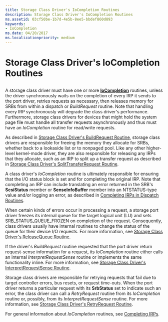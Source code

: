 ```yaml
---
title: Storage Class Driver's IoCompletion Routines
description: Storage Class Driver's IoCompletion Routines
ms.assetid: 03cf50be-1b7d-4e5b-8ee5-bbdef860d893
keywords:
- IoCompletion
ms.date: 04/20/2017
ms.localizationpriority: medium
---
```


# Storage Class Driver's IoCompletion Routines


## <span id="ddk_storage_class_drivers_iocompletion_routines_kg"></span><span id="DDK_STORAGE_CLASS_DRIVERS_IOCOMPLETION_ROUTINES_KG"></span>


A storage class driver must have one or more [**IoCompletion**](https://docs.microsoft.com/windows-hardware/drivers/ddi/content/wdm/nc-wdm-io_completion_routine) routines, unless the driver synchronously waits on the completion of every IRP it sends to the port driver, retries requests as necessary, then releases memory for SRBs from within a dispatch or *BuildRequest* routine. Note that handling every IRP synchronously will degrade the class driver's performance. Furthermore, storage class drivers for devices that might hold the system page file must handle all transfer requests asynchronously and thus must have an *IoCompletion* routine for read/write requests.

As described in [Storage Class Driver's BuildRequest Routine](storage-class-driver-s-buildrequest-routine.md), storage class drivers are responsible for freeing the memory they allocate for SRBs, whether back to a lookaside list or to nonpaged pool. Like any other higher-level kernel-mode driver, they are also responsible for releasing any IRPs that they allocate, such as an IRP to split up a transfer request as described in [Storage Class Driver's SplitTransferRequest Routine](storage-class-driver-s-splittransferrequest-routine.md).

A class driver's *IoCompletion* routine is ultimately responsible for ensuring that the I/O status block is set and for completing the original IRP. Note that completing an IRP can include translating an error returned in the SRB's **ScsiStatus** member or **SenseInfoBuffer** member into an NTSTATUS-type value and/or logging an error, as described in [Completing IRPs in Dispatch Routines](https://docs.microsoft.com/windows-hardware/drivers/kernel/completing-irps-in-dispatch-routines).

When certain kinds of errors occur in processing a request, a storage port driver freezes its internal queue for the target logical unit (LU) and sets SRB\_STATUS\_QUEUE\_FROZEN on completion of the request. Consequently, class drivers usually have internal routines to change the status of the queue for their device I/O requests. For more information, see [Storage Class Driver's ReleaseQueue Routine](storage-class-driver-s-releasequeue-routine.md).

If the driver's *BuildRequest* routine requested that the port driver return request-sense information for a request, its *IoCompletion* routine either calls an internal *InterpretRequestSense* routine or implements the same functionality inline. For more information, see [Storage Class Driver's InterpretRequestSense Routine](storage-class-driver-s-interpretrequestsense-routine.md).

Storage class drivers are responsible for retrying requests that fail due to target controller errors, bus resets, or request time-outs. When the port driver returns a particular request with its **SrbStatus** set to indicate such an error, the class driver can call a *RetryRequest* routine from its *IoCompletion* routine or, possibly, from its *InterpretRequestSense* routine. For more information, see [Storage Class Driver's RetryRequest Routine](storage-class-driver-s-retryrequest-routine.md).

For general information about *IoCompletion* routines, see [Completing IRPs](https://docs.microsoft.com/windows-hardware/drivers/kernel/completing-irps).

 

 




